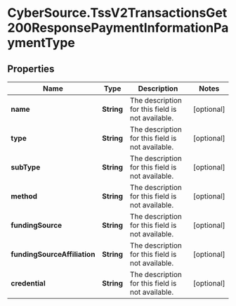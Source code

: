# CyberSource.TssV2TransactionsGet200ResponsePaymentInformationPaymentType

## Properties
Name | Type | Description | Notes
------------ | ------------- | ------------- | -------------
**name** | **String** | The description for this field is not available. | [optional] 
**type** | **String** | The description for this field is not available. | [optional] 
**subType** | **String** | The description for this field is not available. | [optional] 
**method** | **String** | The description for this field is not available. | [optional] 
**fundingSource** | **String** | The description for this field is not available. | [optional] 
**fundingSourceAffiliation** | **String** | The description for this field is not available. | [optional] 
**credential** | **String** | The description for this field is not available. | [optional] 


